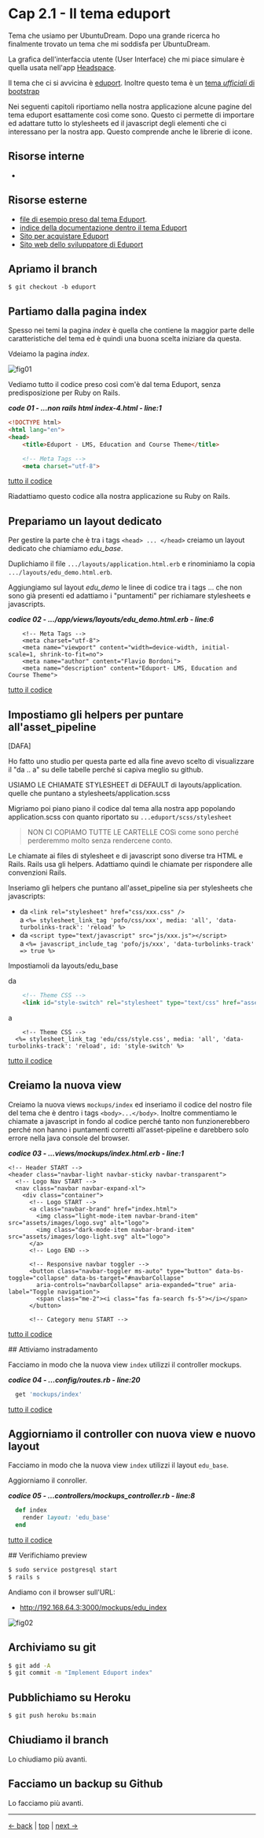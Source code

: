 # <a name="top"></a> Cap 2.1 - Il tema eduport

Tema che usiamo per UbuntuDream.
Dopo una grande ricerca ho finalmente trovato un tema che mi soddisfa per UbuntuDream.

La grafica dell'interfaccia utente (User Interface) che mi piace simulare è quella usata nell'app [Headspace](https://www.headspace.com/).

Il tema che ci si avvicina è [eduport](https://eduport.webestica.com/). 
Inoltre questo tema è un [tema *ufficiali* di bootstrap](https://themes.getbootstrap.com/product/eduport-lms-education-and-course-theme/)


Nei seguenti capitoli riportiamo nella nostra applicazione alcune pagine del tema eduport esattamente così come sono. Questo ci permette di importare ed adattare tutto lo stylesheets ed il javascript degli elementi che ci interessano per la nostra app. Questo comprende anche le librerie di icone.



## Risorse interne

- []()



## Risorse esterne

- [file di esempio preso dal tema Eduport](file:///Users/FB/eduport_v1.2.0/template/index.html).
- [indice della documentazione dentro il tema Eduport](file:///Users/FB/eduport_v1.2.0/template/docs/index.html)
- [Sito per acquistare Eduport](https://themes.getbootstrap.com/store/webestica/)
- [Sito web dello sviluppatore di Eduport](https://eduport.webestica.com/)


## Apriamo il branch

```
$ git checkout -b eduport
```



## Partiamo dalla pagina index

Spesso nei temi la pagina *index* è quella che contiene la maggior parte delle caratteristiche del tema ed è quindi una buona scelta iniziare da questa.

Vdeiamo la pagina *index*.

![fig01](https://github.com/flaviobordonidev/leanpubabrandnewcms/blob/master/15-theme-edu/02-mockups-first-page/01_fig01-index-4.png)

Vediamo tutto il codice <html> preso così com'è dal tema Eduport, senza predisposizione per Ruby on Rails.

***code 01 - ...non rails html index-4.html - line:1***

```html
<!DOCTYPE html>
<html lang="en">
<head>
	<title>Eduport - LMS, Education and Course Theme</title>

	<!-- Meta Tags -->
	<meta charset="utf-8">
```

[tutto il codice](https://github.com/flaviobordonidev/leanpubabrandnewcms/blob/master/15-theme-edu/02-mockups-first-page/01_01-index-4.html)

Riadattiamo questo codice alla nostra applicazione su Ruby on Rails.



## Prepariamo un layout dedicato

Per gestire la parte che è tra i tags `<head> ... </head>` creiamo un layout dedicato che chiamiamo *edu_base*.

Duplichiamo il file `.../layouts/application.html.erb` e rinominiamo la copia `.../layouts/edu_demo.html.erb`. 

Aggiungiamo sul layout *edu_demo* le linee di codice tra i tags <head>...</head> che non sono già presenti ed adattiamo i "puntamenti" per richiamare stylesheets e javascripts.

***codice 02 - .../app/views/layouts/edu_demo.html.erb - line:6***

```html+erb
  	<!-- Meta Tags -->
  	<meta charset="utf-8">
    <meta name="viewport" content="width=device-width, initial-scale=1, shrink-to-fit=no">
  	<meta name="author" content="Flavio Bordoni">
  	<meta name="description" content="Eduport- LMS, Education and Course Theme">
```

[tutto il codice](https://github.com/flaviobordonidev/leanpubabrandnewcms/blob/master/15-theme-edu/02-mockups-first-page/01_02-views-layouts-edu_demo.html.erb)



## Impostiamo gli helpers per puntare all'asset_pipeline


[DAFA]

Ho fatto uno studio per questa parte ed alla fine avevo scelto di visualizzare il "da .. a" su delle tabelle perché si capiva meglio su github.

USIAMO LE CHIAMATE STYLESHEET di DEFAULT di layouts/application. quelle che puntano a stylesheets/application.scss

Migriamo poi piano piano il codice dal tema alla nostra app popolando application.scss con quanto riportato su `...eduport/scss/stylesheet`

> NON CI COPIAMO TUTTE LE CARTELLE COSì come sono perché perderemmo molto senza rendercene conto.




Le chiamate ai files di stylesheet e di javascript sono diverse tra HTML e Rails. Rails usa gli helpers. Adattiamo quindi le chiamate per rispondere alle convenzioni Rails.

Inseriamo gli helpers che puntano all'asset_pipeline sia per stylesheets che javascripts:

- da `<link rel="stylesheet" href="css/xxx.css" />` <br/>
  a  `<%= stylesheet_link_tag 'pofo/css/xxx', media: 'all', 'data-turbolinks-track': 'reload' %>`
- da `<script type="text/javascript" src="js/xxx.js"></script>`  <br/>
  a  `<%= javascript_include_tag 'pofo/js/xxx', 'data-turbolinks-track' => true %>`


Impostiamoli da layouts/edu_base

da 

```html
	<!-- Theme CSS -->
	<link id="style-switch" rel="stylesheet" type="text/css" href="assets/css/style.css">
```

a 

```html+erb
	<!-- Theme CSS -->
  <%= stylesheet_link_tag 'edu/css/style.css', media: 'all', 'data-turbolinks-track': 'reload', id: 'style-switch' %>
```

[tutto il codice](#11-02-02_01all)



## Creiamo la nuova view

Creiamo la nuova views `mockups/index` ed inseriamo il codice del nostro file del tema che è dentro i tags `<body>...</body>`. Inoltre commentiamo le chiamate a javascript in fondo al codice perché tanto non funzionerebbero perché non hanno i puntamenti corretti all'asset-pipeline e darebbero solo errore nella java console del browser.

***codice 03 - ...views/mockups/index.html.erb - line:1***

```html+erb
<!-- Header START -->
<header class="navbar-light navbar-sticky navbar-transparent">
  <!-- Logo Nav START -->
  <nav class="navbar navbar-expand-xl">
    <div class="container">
      <!-- Logo START -->
      <a class="navbar-brand" href="index.html">
        <img class="light-mode-item navbar-brand-item" src="assets/images/logo.svg" alt="logo">
        <img class="dark-mode-item navbar-brand-item" src="assets/images/logo-light.svg" alt="logo">
      </a>
      <!-- Logo END -->
  
      <!-- Responsive navbar toggler -->
      <button class="navbar-toggler ms-auto" type="button" data-bs-toggle="collapse" data-bs-target="#navbarCollapse"
        aria-controls="navbarCollapse" aria-expanded="true" aria-label="Toggle navigation">
        <span class="me-2"><i class="fas fa-search fs-5"></i></span>
      </button>
  
      <!-- Category menu START -->
```

[tutto il codice](https://github.com/flaviobordonidev/leanpubabrandnewcms/blob/master/15-theme-edu/02-mockups-first-page/01_03-views-mockups-edu_index.html.erb)



## Attiviamo instradamento

Facciamo in modo che la nuova view `index` utilizzi il controller mockups. 

***codice 04 - ...config/routes.rb - line:20***

```ruby
  get 'mockups/index'
```

[tutto il codice](https://github.com/flaviobordonidev/leanpubabrandnewcms/blob/master/15-theme-edu/02-mockups-first-page/01_04-config-routes.rb)



## Aggiorniamo il controller con nuova view e nuovo layout

Facciamo in modo che la nuova view `index` utilizzi il layout `edu_base`.

Aggiorniamo il conroller.

***codice 05 - ...controllers/mockups_controller.rb - line:8***

```ruby
  def index
    render layout: 'edu_base'
  end
```

[tutto il codice](https://github.com/flaviobordonidev/leanpubabrandnewcms/blob/master/15-theme-edu/02-mockups-first-page/01_05-controllers-mockups_controller.rb)



## Verifichiamo preview

```bash
$ sudo service postgresql start
$ rails s
```

Andiamo con il browser sull'URL:

- http://192.168.64.3:3000/mockups/edu_index

![fig02](https://github.com/flaviobordonidev/leanpubabrandnewcms/blob/master/15-theme-edu/02-mockups-first-page/01_fig02-edu_index.png)



## Archiviamo su git

```bash
$ git add -A
$ git commit -m "Implement Eduport index"
```



## Pubblichiamo su Heroku

```bash
$ git push heroku bs:main
```



## Chiudiamo il branch

Lo chiudiamo più avanti.



## Facciamo un backup su Github

Lo facciamo più avanti.



---

[<- back](https://github.com/flaviobordonidev/leanpubabrandnewcms/blob/master/15-theme-edu/02-mockups-first-page/01_00-import_page.md)
 | [top](#top) |
[next ->](https://github.com/flaviobordonidev/leanpubabrandnewcms/blob/master/15-theme-edu/02-mockups-first-page/02_00-theme_stylesheet.md)

